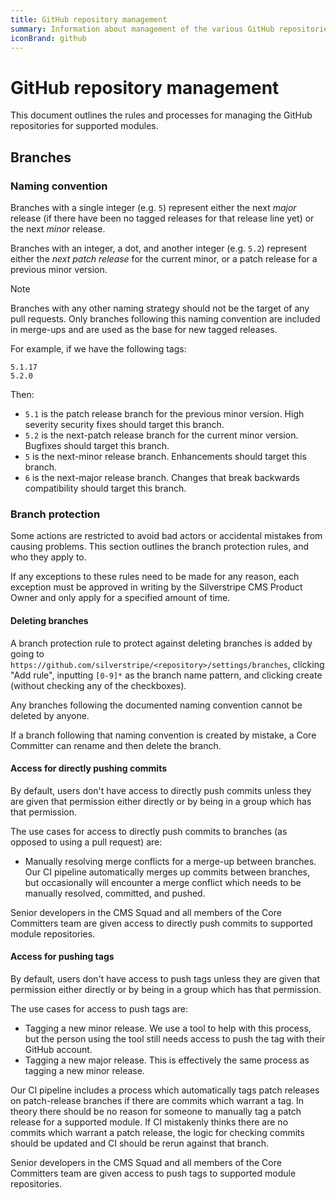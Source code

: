 ```yaml
---
title: GitHub repository management
summary: Information about management of the various GitHub repositories
iconBrand: github
---
```


# GitHub repository management

This document outlines the rules and processes for managing the GitHub repositories for supported modules.

## Branches

### Naming convention

Branches with a single integer (e.g. `5`) represent either the next *major* release (if there have been no tagged releases for that release line yet) or the next *minor* release.

Branches with an integer, a dot, and another integer (e.g. `5.2`) represent either the *next patch release* for the current minor, or a patch release for a previous minor version.

> [!NOTE]
> Branches with any other naming strategy should not be the target of any pull requests. Only branches following this naming convention are included in merge-ups and are used as the base for new tagged releases.

For example, if we have the following tags:

```text
5.1.17
5.2.0
```

Then:

- `5.1` is the patch release branch for the previous minor version. High severity security fixes should target this branch.
- `5.2` is the next-patch release branch for the current minor version. Bugfixes should target this branch.
- `5` is the next-minor release branch. Enhancements should target this branch.
- `6` is the next-major release branch. Changes that break backwards compatibility should target this branch.

### Branch protection

Some actions are restricted to avoid bad actors or accidental mistakes from causing problems. This section outlines the branch protection rules, and who they apply to.

If any exceptions to these rules need to be made for any reason, each exception must be approved in writing by the Silverstripe CMS Product Owner and only apply for a specified amount of time.

#### Deleting branches

A branch protection rule to protect against deleting branches is added by going to `https://github.com/silverstripe/<repository>/settings/branches`, clicking "Add rule", inputting `[0-9]*` as the branch name pattern, and clicking create (without checking any of the checkboxes).

Any branches following the documented naming convention cannot be deleted by anyone.

If a branch following that naming convention is created by mistake, a Core Committer can rename and then delete the branch.

#### Access for directly pushing commits

By default, users don't have access to directly push commits unless they are given that permission either directly or by being in a group which has that permission.

The use cases for access to directly push commits to branches (as opposed to using a pull request) are:

- Manually resolving merge conflicts for a merge-up between branches. Our CI pipeline automatically merges up commits between branches, but occasionally will encounter a merge conflict which needs to be manually resolved, committed, and pushed.

Senior developers in the CMS Squad and all members of the Core Committers team are given access to directly push commits to supported module repositories.

#### Access for pushing tags

By default, users don't have access to push tags unless they are given that permission either directly or by being in a group which has that permission.

The use cases for access to push tags are:

- Tagging a new minor release. We use a tool to help with this process, but the person using the tool still needs access to push the tag with their GitHub account.
- Tagging a new major release. This is effectively the same process as tagging a new minor release.

Our CI pipeline includes a process which automatically tags patch releases on patch-release branches if there are commits which warrant a tag. In theory there should be no reason for someone to manually tag a patch release for a supported module. If CI mistakenly thinks there are no commits which warrant a patch release, the logic for checking commits should be updated and CI should be rerun against that branch.

Senior developers in the CMS Squad and all members of the Core Committers team are given access to push tags to supported module repositories.
